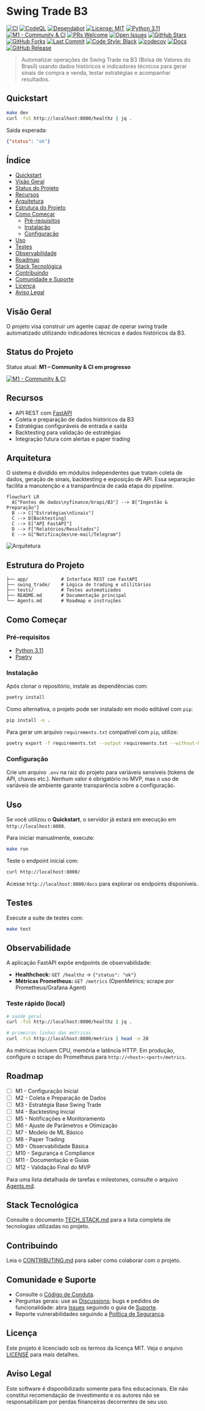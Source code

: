 # Swing Trade B3

[![CI](https://github.com/leotavo/swing-trade-b3/actions/workflows/ci.yml/badge.svg)](https://github.com/leotavo/swing-trade-b3/actions/workflows/ci.yml)
[![CodeQL](https://github.com/leotavo/swing-trade-b3/actions/workflows/codeql.yml/badge.svg)](https://github.com/leotavo/swing-trade-b3/actions/workflows/codeql.yml)
[![Dependabot](https://img.shields.io/badge/dependabot-enabled-brightgreen?logo=dependabot)](https://github.com/dependabot)
[![License: MIT](https://img.shields.io/badge/License-MIT-blue.svg)](LICENSE)
[![Python 3.11](https://img.shields.io/badge/python-3.11-blue.svg)](pyproject.toml)
[![M1 - Community & CI](https://img.shields.io/github/milestones/progress/leotavo/swing-trade-b3/1?logo=github)](https://github.com/leotavo/swing-trade-b3/milestone/1)
[![PRs Welcome](https://img.shields.io/badge/PRs-welcome-brightgreen.svg)](CONTRIBUTING.md)
[![Open Issues](https://img.shields.io/github/issues/leotavo/swing-trade-b3)](https://github.com/leotavo/swing-trade-b3/issues)
[![GitHub Stars](https://img.shields.io/github/stars/leotavo/swing-trade-b3)](https://github.com/leotavo/swing-trade-b3/stargazers)
[![GitHub Forks](https://img.shields.io/github/forks/leotavo/swing-trade-b3)](https://github.com/leotavo/swing-trade-b3/network/members)
[![Last Commit](https://img.shields.io/github/last-commit/leotavo/swing-trade-b3)](https://github.com/leotavo/swing-trade-b3/commits)
[![Code Style: Black](https://img.shields.io/badge/code%20style-black-000000.svg)](https://github.com/psf/black)
[![codecov](https://codecov.io/gh/leotavo/swing-trade-b3/branch/main/graph/badge.svg)](https://codecov.io/gh/leotavo/swing-trade-b3)
[![Docs](https://img.shields.io/badge/docs-latest-blue.svg)](https://github.com/leotavo/swing-trade-b3/wiki)
[![GitHub Release](https://img.shields.io/github/v/release/leotavo/swing-trade-b3?include_prereleases)](https://github.com/leotavo/swing-trade-b3/releases)

> Automatizar operações de Swing Trade na B3 (Bolsa de Valores do Brasil) usando dados históricos e indicadores técnicos para gerar sinais de compra e venda, testar estratégias e acompanhar resultados.

## Quickstart

```bash
make dev
curl -fsS http://localhost:8000/healthz | jq .
```

Saída esperada:

```json
{"status": "ok"}
```

## Índice

- [Quickstart](#quickstart)
- [Visão Geral](#visão-geral)
- [Status do Projeto](#status-do-projeto)
- [Recursos](#recursos)
- [Arquitetura](#arquitetura)
- [Estrutura do Projeto](#estrutura-do-projeto)
- [Como Começar](#como-começar)
  - [Pré-requisitos](#pré-requisitos)
  - [Instalação](#instalação)
  - [Configuração](#configuração)
- [Uso](#uso)
- [Testes](#testes)
- [Observabilidade](#observabilidade)
- [Roadmap](#roadmap)
- [Stack Tecnológica](#stack-tecnológica)
- [Contribuindo](#contribuindo)
- [Comunidade e Suporte](#comunidade-e-suporte)
- [Licença](#licença)
- [Aviso Legal](#aviso-legal)

## Visão Geral

O projeto visa construir um agente capaz de operar swing trade automatizado utilizando indicadores técnicos e dados históricos da B3.

## Status do Projeto

Status atual: **M1 – Community & CI em progresso**

[![M1 - Community & CI](https://img.shields.io/github/milestones/progress/leotavo/swing-trade-b3/1?logo=github)](https://github.com/leotavo/swing-trade-b3/milestone/1)

## Recursos

- API REST com [FastAPI](https://fastapi.tiangolo.com/)
- Coleta e preparação de dados históricos da B3
- Estratégias configuráveis de entrada e saída
- Backtesting para validação de estratégias
- Integração futura com alertas e paper trading

## Arquitetura

O sistema é dividido em módulos independentes que tratam coleta de dados, geração de sinais, backtesting e exposição de API. Essa separação facilita a manutenção e a transparência de cada etapa do pipeline.

```mermaid
flowchart LR
  A["Fontes de dados\nyfinance/brapi/B3"] --> B["Ingestão & Preparação"]
  B --> C["Estratégias\nSinais"]
  C --> D[Backtesting]
  C --> E["API FastAPI"]
  D --> F["Relatórios/Resultados"]
  E --> G["Notificações\ne-mail/Telegram"]
```

![Arquitetura](docs/arch.svg)

## Estrutura do Projeto

```
├── app/            # Interface REST com FastAPI
├── swing_trade/    # Lógica de trading e utilitários
├── tests/          # Testes automatizados
├── README.md       # Documentação principal
└── Agents.md       # Roadmap e instruções
```

## Como Começar

### Pré-requisitos

- [Python 3.11](https://www.python.org/)
- [Poetry](https://python-poetry.org/)

### Instalação

Após clonar o repositório, instale as dependências com:

```bash
poetry install
```

Como alternativa, o projeto pode ser instalado em modo editável com `pip`:

```bash
pip install -e .
```

Para gerar um arquivo `requirements.txt` compatível com `pip`, utilize:

```bash
poetry export -f requirements.txt --output requirements.txt --without-hashes
```

### Configuração

Crie um arquivo `.env` na raiz do projeto para variáveis sensíveis (tokens de API, chaves etc.). Nenhum valor é obrigatório no MVP, mas o uso de variáveis de ambiente garante transparência sobre a configuração.

## Uso

Se você utilizou o **Quickstart**, o servidor já estará em execução em `http://localhost:8000`.

Para iniciar manualmente, execute:

```bash
make run
```

Teste o endpoint inicial com:

```bash
curl http://localhost:8000/
```

Acesse `http://localhost:8000/docs` para explorar os endpoints disponíveis.

## Testes

Execute a suíte de testes com:

```bash
make test
```

## Observabilidade

A aplicação FastAPI expõe endpoints de observabilidade:

- **Healthcheck:** `GET /healthz` → `{"status": "ok"}`
- **Métricas Prometheus:** `GET /metrics` (OpenMetrics; scrape por Prometheus/Grafana Agent)

### Teste rápido (local)
```bash
# saúde geral
curl -fsS http://localhost:8000/healthz | jq .

# primeiras linhas das métricas
curl -fsS http://localhost:8000/metrics | head -n 20
```

As métricas incluem CPU, memória e latência HTTP. Em produção, configure o scrape do Prometheus para `http://<host>:<port>/metrics`.

## Roadmap

- [ ] M1 - Configuração Inicial
- [ ] M2 - Coleta e Preparação de Dados
- [ ] M3 - Estratégia Base Swing Trade
- [ ] M4 - Backtesting Inicial
- [ ] M5 - Notificações e Monitoramento
- [ ] M6 - Ajuste de Parâmetros e Otimização
- [ ] M7 - Modelo de ML Básico
- [ ] M8 - Paper Trading
- [ ] M9 - Observabilidade Básica
- [ ] M10 - Segurança e Compliance
- [ ] M11 - Documentação e Guias
- [ ] M12 - Validação Final do MVP

Para uma lista detalhada de tarefas e milestones, consulte o arquivo [Agents.md](Agents.md).

## Stack Tecnológica

Consulte o documento [TECH_STACK.md](TECH_STACK.md) para a lista completa de tecnologias utilizadas no projeto.

## Contribuindo

Leia o [CONTRIBUTING.md](CONTRIBUTING.md) para saber como colaborar com o projeto.

## Comunidade e Suporte

- Consulte o [Código de Conduta](CODE_OF_CONDUCT.md).
- Perguntas gerais: use as [Discussions](https://github.com/leotavo/swing-trade-b3/discussions); bugs e pedidos de funcionalidade: abra [Issues](https://github.com/leotavo/swing-trade-b3/issues) seguindo o guia de [Suporte](SUPPORT.md).
- Reporte vulnerabilidades seguindo a [Política de Segurança](SECURITY.md).

## Licença

Este projeto é licenciado sob os termos da licença MIT. Veja o arquivo [LICENSE](LICENSE) para mais detalhes.

## Aviso Legal

Este software é disponibilizado somente para fins educacionais. Ele não constitui recomendação de investimento e os autores não se responsabilizam por perdas financeiras decorrentes de seu uso.
